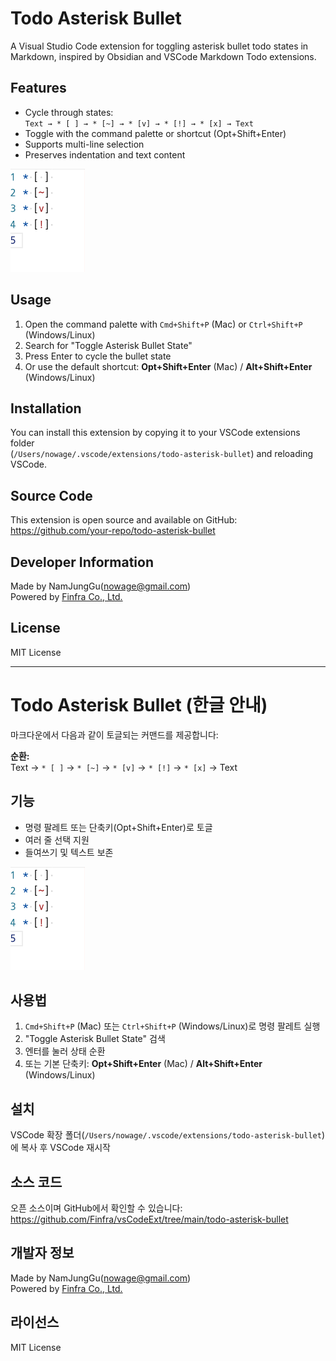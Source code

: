 # Todo Asterisk Bullet

A Visual Studio Code extension for toggling asterisk bullet todo states in Markdown, inspired by Obsidian and VSCode Markdown Todo extensions.

## Features

- Cycle through states:  
  `Text → * [ ] → * [~] → * [v] → * [!] → * [x] → Text`
- Toggle with the command palette or shortcut (Opt+Shift+Enter)
- Supports multi-line selection
- Preserves indentation and text content

![Todo Asterisk Bullet Demo](https://github.com/Finfra/vsCodeExt/blob/main/todo-asterisk-bullet/vscode/images/capture.png)

## Usage

1. Open the command palette with `Cmd+Shift+P` (Mac) or `Ctrl+Shift+P` (Windows/Linux)
2. Search for "Toggle Asterisk Bullet State"
3. Press Enter to cycle the bullet state
4. Or use the default shortcut: **Opt+Shift+Enter** (Mac) / **Alt+Shift+Enter** (Windows/Linux)

## Installation

You can install this extension by copying it to your VSCode extensions folder  
(`/Users/nowage/.vscode/extensions/todo-asterisk-bullet`) and reloading VSCode.

## Source Code

This extension is open source and available on GitHub:  
https://github.com/your-repo/todo-asterisk-bullet

## Developer Information

Made by NamJungGu(nowage@gmail.com)  
Powered by [Finfra Co., Ltd.](https://finfra.kr)

## License

MIT License

---

# Todo Asterisk Bullet (한글 안내)

마크다운에서 다음과 같이 토글되는 커맨드를 제공합니다:

**순환:**  
Text → `* [ ]` → `* [~]` → `* [v]` → `* [!]` → `* [x]` → Text

## 기능

- 명령 팔레트 또는 단축키(Opt+Shift+Enter)로 토글
- 여러 줄 선택 지원
- 들여쓰기 및 텍스트 보존

![Todo Asterisk Bullet Demo](https://github.com/Finfra/vsCodeExt/blob/main/todo-asterisk-bullet/vscode/images/capture.png?raw=true)

## 사용법

1. `Cmd+Shift+P` (Mac) 또는 `Ctrl+Shift+P` (Windows/Linux)로 명령 팔레트 실행
2. "Toggle Asterisk Bullet State" 검색
3. 엔터를 눌러 상태 순환
4. 또는 기본 단축키: **Opt+Shift+Enter** (Mac) / **Alt+Shift+Enter** (Windows/Linux)

## 설치

VSCode 확장 폴더(`/Users/nowage/.vscode/extensions/todo-asterisk-bullet`)에 복사 후 VSCode 재시작

## 소스 코드

오픈 소스이며 GitHub에서 확인할 수 있습니다:  
https://github.com/Finfra/vsCodeExt/tree/main/todo-asterisk-bullet

## 개발자 정보

Made by NamJungGu(nowage@gmail.com)  
Powered by [Finfra Co., Ltd.](https://finfra.kr)

## 라이선스

MIT License

